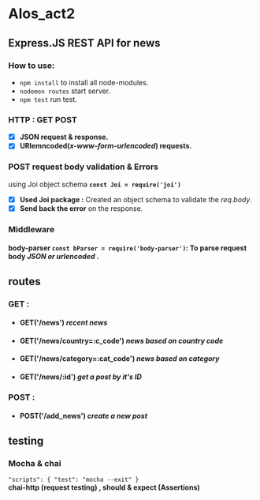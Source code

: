 # Alos_act2
## Express.JS REST API for news 
### **How to use:**
- `npm install` to install all node-modules.<br />
- `nodemon routes` start server.<br />
- `npm test` run test.<br />

### HTTP : GET POST
- [x] **JSON request & response.**
- [x] **URlemncoded(*x-www-form-urlencoded*) requests.**

### POST request body validation & Errors
using Joi object schema **`const Joi = require('joi')`**
- [x] **Used Joi package :** Created an object schema to validate the *req.body*.<br />
- [x] **Send back the error** on the response. <br/>
### **Middleware**
#### **body-parser `const bParser = require('body-parser')`:** To parse request body  *JSON or urlencoded* .

## **routes**
### GET : 
- #### GET('/news') *recent news* <br/>
- #### GET('/news/country=:c_code') *news based on country code* <br/>
- #### GET('/news/category=:cat_code') *news based on category* <br/>
- #### GET('/news/:id') *get a post by it's ID* <br/>
### POST :
- #### POST('/add_news') *create a new post* <br/>

## **testing**
### Mocha & chai
`"scripts": {
    "test": "mocha --exit"
}`
<br/>
**chai-http (request testing) , should & expect (Assertions)**